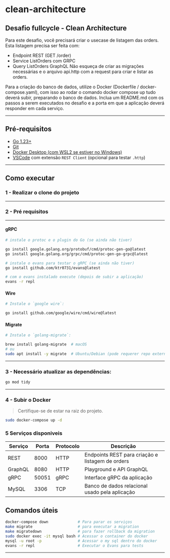 # clean-architecture
## Desafio fullcycle - Clean Architecture

Para este desafio, você precisará criar o usecase de listagem das orders.
Esta listagem precisa ser feita com:
- Endpoint REST (GET /order)
- Service ListOrders com GRPC
- Query ListOrders GraphQL
Não esqueça de criar as migrações necessárias e o arquivo api.http com a request para criar e listar as orders.

Para a criação do banco de dados, utilize o Docker (Dockerfile / docker-compose.yaml), com isso ao rodar o comando docker compose up tudo deverá subir, preparando o banco de dados.
Inclua um README.md com os passos a serem executados no desafio e a porta em que a aplicação deverá responder em cada serviço.

---

## Pré-requisitos

- [Go 1.23+](https://go.dev/dl/)
- [Git](https://git-scm.com/)
- [Docker Desktop (com WSL2 se estiver no Windows)](https://www.docker.com/products/docker-desktop)
- [VSCode](https://code.visualstudio.com/) com extensão `REST Client` (opcional para testar `.http`)

---

## Como executar

### 1 - Realizar o clone do projeto
---

### 2 - Pré requisitos
---

#### gRPC 

```bash
# instale o protoc e o plugin do Go (se ainda não tiver)

go install google.golang.org/protobuf/cmd/protoc-gen-go@latest
go install google.golang.org/grpc/cmd/protoc-gen-go-grpc@latest
```

```bash
# instale o evans para testar o gRPC (se ainda não tiver)
go install github.com/ktr0731/evans@latest

# com o evans instalado execute (depois de subir a aplicação)
evans -r repl
```

#### Wire
```bash
# Instale o `google wire`:

go install github.com/google/wire/cmd/wire@latest
```

#### Migrate 

```bash
# Instale o `golang-migrate`:

brew install golang-migrate  # macOS
# ou
sudo apt install -y migrate  # Ubuntu/Debian (pode requerer repo externo)
``` 
---
### 3 - Necessário atualizar as dependências:
```bash
go mod tidy
```
---

### 4 - Subir o Docker

> Certifique-se de estar na raiz do projeto.

```bash
sudo docker-compose up -d
```

### 5 Serviços disponiveis

| Serviço   | Porta  | Protocolo | Descrição                           |
|-----------|--------|-----------|-------------------------------------|
| REST      | 8000   | HTTP      | Endpoints REST para criação e listagem de orders |
| GraphQL   | 8080   | HTTP      | Playground e API GraphQL            |
| gRPC      | 50051  | gRPC      | Interface gRPC da aplicação         |
| MySQL     | 3306   | TCP       | Banco de dados relacional usado pela aplicação |


## Comandos úteis

```bash
docker-compose down             # Para parar os serviços
make migrate                    # para executar a migration
make migratedown                # para fazer rollback da migration
sudo docker exec -it mysql bash # Acessar o container do docker
mysql -u root -p                # Acessar o my sql dentro do docker
evans -r repl                   # Executar o Evans para tests
```
---